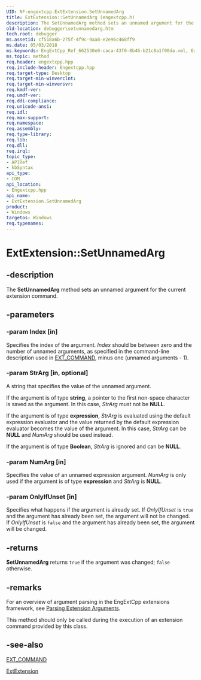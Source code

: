 ```yaml
---
UID: NF:engextcpp.ExtExtension.SetUnnamedArg
title: ExtExtension::SetUnnamedArg (engextcpp.h)
description: The SetUnnamedArg method sets an unnamed argument for the current extension command.
old-location: debugger\setunnamedarg.htm
tech.root: debugger
ms.assetid: cf518a6b-275f-4f9c-9aa8-e2e96c468ff9
ms.date: 05/03/2018
ms.keywords: EngExtCpp_Ref_662530e0-caca-43f0-8b46-b21c8a1f00da.xml, ExtExtension class [Windows Debugging],SetUnnamedArg method, ExtExtension.SetUnnamedArg, ExtExtension::SetUnnamedArg, SetUnnamedArg, SetUnnamedArg method [Windows Debugging], SetUnnamedArg method [Windows Debugging],ExtExtension class, debugger.setunnamedarg
ms.topic: method
req.header: engextcpp.hpp
req.include-header: Engextcpp.hpp
req.target-type: Desktop
req.target-min-winverclnt: 
req.target-min-winversvr: 
req.kmdf-ver: 
req.umdf-ver: 
req.ddi-compliance: 
req.unicode-ansi: 
req.idl: 
req.max-support: 
req.namespace: 
req.assembly: 
req.type-library: 
req.lib: 
req.dll: 
req.irql: 
topic_type:
- APIRef
- kbSyntax
api_type:
- COM
api_location:
- Engextcpp.hpp
api_name:
- ExtExtension.SetUnnamedArg
product:
- Windows
targetos: Windows
req.typenames: 
---
```


# ExtExtension::SetUnnamedArg


## -description


The <b>SetUnnamedArg</b> method sets an unnamed argument for the current extension command.


## -parameters




### -param Index [in]

Specifies the index of the argument.  <i>Index</i> should be between zero and the number of unnamed arguments, as specified in the command-line description used in <a href="https://msdn.microsoft.com/library/windows/hardware/ff544514">EXT_COMMAND</a>, minus one (unnamed arguments - 1).


### -param StrArg [in, optional]

A string that specifies the value of the unnamed argument.

If the argument is of type <b>string</b>, a pointer to the first non-space character is saved as the argument.  In this case, <i>StrArg</i> must not be <b>NULL</b>.

If the argument is of type <b>expression</b>, <i>StrArg</i> is evaluated using the default expression evaluator and the value returned by the default expression evaluator becomes the value of the argument.  In this case, <i>StrArg</i> can be <b>NULL</b> and <i>NumArg</i> should be used instead.

If the argument is of type <b>Boolean</b>, <i>StrArg</i> is ignored and can be <b>NULL</b>.


### -param NumArg [in]

Specifies the value of an unnamed expression argument.  <i>NumArg</i> is only used if the argument is of type <b>expression</b> and <i>StrArg</i> is <b>NULL</b>.


### -param OnlyIfUnset [in]

Specifies what happens if the argument is already set.  If <i>OnlyIfUnset</i> is <code>true</code> and the argument has already been set, the argument will not be changed.  If <i>OnlyIfUnset</i> is <code>false</code> and the argument has already been set, the argument will be changed.


## -returns



<b>SetUnnamedArg</b> returns <code>true</code> if the argument was changed; <code>false</code> otherwise.




## -remarks



For an overview of argument parsing in the EngExtCpp extensions framework, see <a href="https://msdn.microsoft.com/library/windows/hardware/ff553340">Parsing Extension Arguments</a>.

This method should only be called during the execution of an extension command provided by this class.




## -see-also




<a href="https://msdn.microsoft.com/library/windows/hardware/ff544514">EXT_COMMAND</a>



<a href="https://msdn.microsoft.com/library/windows/hardware/ff543981">ExtExtension</a>
 

 

